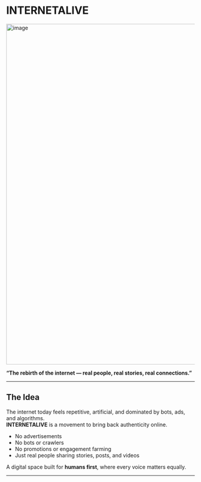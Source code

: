 #  INTERNETALIVE  
<img width="1328" height="909" alt="image" src="https://github.com/user-attachments/assets/a4783e5d-3116-4870-a72b-2f6a90efafb6" />

**“The rebirth of the internet — real people, real stories, real connections.”**

---

##  The Idea
The internet today feels repetitive, artificial, and dominated by bots, ads, and algorithms.  
**INTERNETALIVE** is a movement to bring back authenticity online.  

-  No advertisements  
-  No bots or crawlers  
-  No promotions or engagement farming  
-  Just real people sharing stories, posts, and videos  

A digital space built for **humans first**, where every voice matters equally.  

---
